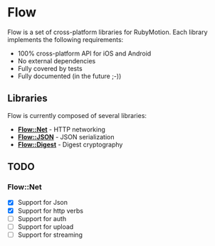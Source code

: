 # Flow

Flow is a set of cross-platform libraries for RubyMotion. Each library implements the following requirements:

* 100% cross-platform API for iOS and Android
* No external dependencies
* Fully covered by tests
* Fully documented (in the future ;-))

## Libraries

Flow is currently composed of several libraries:

* [**Flow::Net**](https://github.com/jjaffeux/Flow/tree/master/flow/net) - HTTP networking
* [**Flow::JSON**](https://github.com/jjaffeux/Flow/tree/master/flow/json) - JSON serialization
* [**Flow::Digest**](https://github.com/jjaffeux/Flow/tree/master/flow/digest) - Digest cryptography

## TODO

### Flow::Net

* [x] Support for Json
* [x] Support for http verbs
* [ ] Support for auth
* [ ] Support for upload
* [ ] Support for streaming
